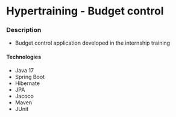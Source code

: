 # Hypertraining - Budget control

### Description

- Budget control application developed in the internship training


#### Technologies

- Java 17
- Spring Boot
- Hibernate
- JPA
- Jacoco
- Maven
- JUnit
